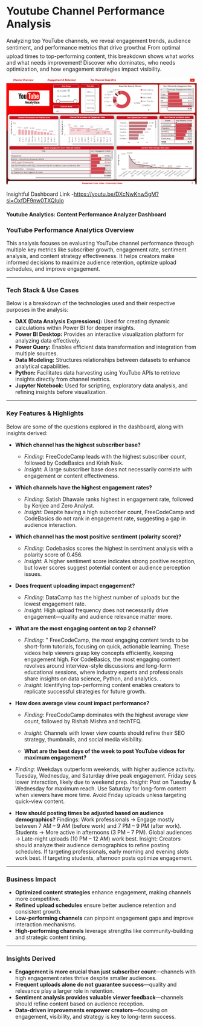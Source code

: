 # Youtube Channel Performance Analysis
Analyzing top YouTube channels, we reveal engagement trends, audience sentiment, and performance metrics that drive growth📊
From optimal upload times to top-performing content, this breakdown shows what works and what needs improvement! Discover who dominates, who needs optimization, and how engagement strategies impact visibility.

![image_alt](https://github.com/Pushkaraggg/Youtube-Channel-Performance-Analysis-/blob/d04b699f03c276ae79b3049e73178a66a6933e19/Screenshot%20(11).png)

Insightful Dashboard Link -https://youtu.be/DXcNwKnw5gM?si=OxfDF9nw0TXQIulo


#### Youtube Analytics: Content Performance Analyzer Dashboard

### **YouTube Performance Analytics Overview**  
This analysis focuses on evaluating YouTube channel performance through multiple key metrics like subscriber growth, engagement rate, sentiment analysis, and content strategy effectiveness. It helps creators make informed decisions to maximize audience retention, optimize upload schedules, and improve engagement.

---

### **Tech Stack & Use Cases**  
Below is a breakdown of the technologies used and their respective purposes in the analysis:

- **DAX (Data Analysis Expressions):** Used for creating dynamic calculations within Power BI for deeper insights.  
- **Power BI Desktop:** Provides an interactive visualization platform for analyzing data effectively.  
- **Power Query:** Enables efficient data transformation and integration from multiple sources.  
- **Data Modeling:** Structures relationships between datasets to enhance analytical capabilities.  
- **Python:** Facilitates data harvesting using YouTube APIs to retrieve insights directly from channel metrics.  
- **Jupyter Notebook:** Used for scripting, exploratory data analysis, and refining insights before visualization.  

---

### **Key Features & Highlights**  
Below are some of the questions explored in the dashboard, along with insights derived:

- **Which channel has the highest subscriber base?**  
  - *Finding:* FreeCodeCamp leads with the highest subscriber count, followed by CodeBasics and Krish Naik.  
  - *Insight:* A large subscriber base does not necessarily correlate with engagement or content effectiveness.  

- **Which channels have the highest engagement rates?**  
  - *Finding:* Satish Dhawale ranks highest in engagement rate, followed by Kenjee and Zero Analyst.  
  - *Insight:* Despite having a high subscriber count, FreeCodeCamp and CodeBasics do not rank in engagement rate, suggesting a gap in audience interaction.  

- **Which channel has the most positive sentiment (polarity score)?**  
  - *Finding:* Codebasics scores the highest in sentiment analysis with a polarity score of 0.456.  
  - *Insight:* A higher sentiment score indicates strong positive reception, but lower scores suggest potential content or audience perception issues.  

- **Does frequent uploading impact engagement?**  
  - *Finding:* DataCamp has the highest number of uploads but the lowest engagement rate.  
  - *Insight:* High upload frequency does not necessarily drive engagement—quality and audience relevance matter more.  

- **What are the most engaging content on top 2 channel?**  
  - *Finding:* " FreeCodeCamp, the most engaging content tends to be short-form tutorials, focusing on quick, actionable learning. These videos help viewers grasp key concepts efficiently, keeping engagement high.
For CodeBasics, the most engaging content revolves around interview-style discussions and long-form educational sessions, where industry experts and professionals share insights on data science, Python, and analytics.
.  
  - *Insight:* Identifying top-performing content enables creators to replicate successful strategies for future growth.  

- **How does average view count impact performance?**  
  - *Finding:* FreeCodeCamp dominates with the highest average view count, followed by Rishab Mishra and techTFQ.  
  - *Insight:* Channels with lower view counts should refine their SEO strategy, thumbnails, and social media visibility.
 
  - **What are the best days of the week to post YouTube videos for maximum engagement?**
- *Finding:* Weekdays outperform weekends, with higher audience activity.
  Tuesday, Wednesday, and Saturday drive peak engagement.
  Friday sees lower interaction, likely due to weekend prep.
  *Insight:* Post on Tuesday & Wednesday for maximum reach.
  Use Saturday for long-form content when viewers have more time.
  Avoid Friday uploads unless targeting quick-view content.


- **How should posting times be adjusted based on audience demographics?**
  Findings: Work professionals → Engage mostly between 7 AM – 9 AM (before work) and 7 PM – 9 PM (after work).
  Students → More active in afternoons (3 PM – 7 PM).
  Global audiences → Late-night uploads (10 PM – 12 AM) work best.
   Insight: Creators should analyze their audience demographics to refine posting schedules.
  If targeting professionals, early morning and evening slots work best.
  If targeting students, afternoon posts optimize engagement.



---

### **Business Impact**  
- **Optimized content strategies** enhance engagement, making channels more competitive.  
- **Refined upload schedules** ensure better audience retention and consistent growth.  
- **Low-performing channels** can pinpoint engagement gaps and improve interaction mechanisms.  
- **High-performing channels** leverage strengths like community-building and strategic content timing.  

---

### **Insights Derived**  
- **Engagement is more crucial than just subscriber count**—channels with high engagement rates thrive despite smaller audiences.  
- **Frequent uploads alone do not guarantee success**—quality and relevance play a larger role in retention.  
- **Sentiment analysis provides valuable viewer feedback**—channels should refine content based on audience reception.  
- **Data-driven improvements empower creators**—focusing on engagement, visibility, and strategy is key to long-term success. 

